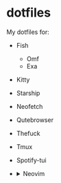 
# dotfiles

My dotfiles for:

- Fish
  - Omf
  - Exa
- Kitty
- Starship
- Neofetch
- Qutebrowser
- Thefuck
- Tmux
- Spotify-tui
- <details>
  <summary>Neovim</summary>

    - packer
    - popup
    - plenary
    - vim-closetag
    - vim-polyglot
    - nvim-autopairs
    - alpha
    - gitsigns
    - cokeline
    - persistence
    - mini.animate
    - nvim-web-devicons
    - vim-bbye
    - lualine
    - rainbow_parentheses
    - nvim-colorizer
    - indent-blankline
    - nvim-tree
    - peek
    - kanagawa
    - onedarkpro
    - tokyonight
    - catpuccin
    - nightfox
    - vim-moonfly-colors
    - melange-nvim
    - onedarker
    - dracula
    - tokyodark
    - cmp-buffer
    - cmp-path
    - cmp-cmdline
    - nvim-cmp
    - cmp_luasnip
    - cmp-nvim-lsp
    - cmp-nvim-lua
    - luasnip
    - friendly-snippets
    - nvim-lspconfig
    - mason
    - mason-lspconfig
    - null-ls
    - presence
    - dressing
    - multicursors
    - baleia
    - image
    - core
    - modicator
    - icon-picker
    - obsidian
    - nvim-biscuits
    - acid
    - impromptu
    - jazz
    - telescope
    - telescope-media-files
    - treesitter
    - nvim-ts-rainbow
    - vim-tmux-navigator
  </details>

